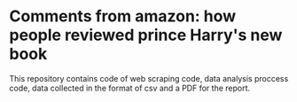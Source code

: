 # Comments from amazon: how people reviewed prince Harry's new book
This repository contains code of web scraping code, data analysis proccess code, data collected in the format of csv and a PDF for the report.
